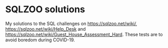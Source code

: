 # SQLZOO solutions

My solutions to the SQL challenges on https://sqlzoo.net/wiki/, https://sqlzoo.net/wiki/Help_Desk and 
https://sqlzoo.net/wiki/Guest_House_Assessment_Hard. 
These tests are to avoid boredom during COVID-19.
